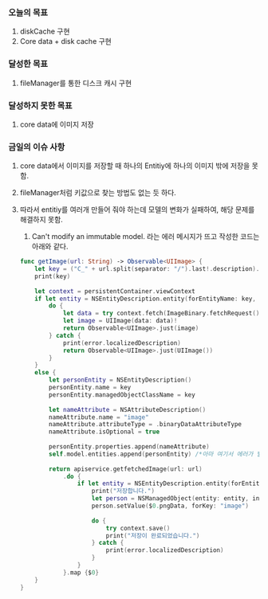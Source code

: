 ### 오늘의 목표

1. diskCache 구현
2. Core data + disk cache 구현

### 달성한 목표

1. fileManager를 통한 디스크 캐시 구현

### 달성하지 못한 목표

1. core data에 이미지 저장

### 금일의 이슈 사항

1. core data에서 이미지를 저장할 때 하나의 Entitiy에 하나의 이미지 밖에 저장을 못함.
2. fileManager처럼 키값으로 찾는 방법도 없는 듯 하다.
3. 따라서 entitiy를 여러개 만들어 줘야 하는데 모델의 변화가 실패하여, 해당 문제를 해결하지 못함.
    1. Can't modify an immutable model. 라는 에러 메시지가 뜨고 작성한 코드는 아래와 같다.
    
    ```swift
    func getImage(url: String) -> Observable<UIImage> {
        let key = ("C_" + url.split(separator: "/").last!.description).split(separator: ".").first!.description
        print(key)
        
        let context = persistentContainer.viewContext
        if let entity = NSEntityDescription.entity(forEntityName: key, in: context) {
            do {
                let data = try context.fetch(ImageBinary.fetchRequest())[0] as! Data
                let image = UIImage(data: data)!
                return Observable<UIImage>.just(image)
            } catch {
                print(error.localizedDescription)
                return Observable<UIImage>.just(UIImage())
            }
        }
        else {
            let personEntity = NSEntityDescription()
            personEntity.name = key
            personEntity.managedObjectClassName = key
            
            let nameAttribute = NSAttributeDescription()
            nameAttribute.name = "image"
            nameAttribute.attributeType = .binaryDataAttributeType
            nameAttribute.isOptional = true
            
            personEntity.properties.append(nameAttribute)
            self.model.entities.append(personEntity) /*아마 여기서 에러가 발생하는 듯 하다.*/
            
            return apiservice.getfetchedImage(url: url)
                .do {
                    if let entity = NSEntityDescription.entity(forEntityName: key, in: context) {
                        print("저장합니다.")
                        let person = NSManagedObject(entity: entity, insertInto: context)
                        person.setValue($0.pngData, forKey: "image")
                        
                        do {
                            try context.save()
                            print("저장이 완료되었습니다.")
                        } catch {
                            print(error.localizedDescription)
                        }
                    }
                }.map {$0}
        }
    } 
    ```